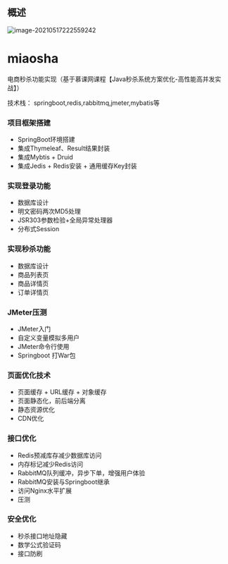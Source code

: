 ## 概述

![image-20210517222559242](http://test-1874253.oss-cn-beijing.aliyuncs.com/img/image-20210517222559242.png)

# miaosha

电商秒杀功能实现（基于慕课网课程【Java秒杀系统方案优化-高性能高并发实战】）

技术栈： springboot,redis,rabbitmq,jmeter,mybatis等



### 项目框架搭建

- SpringBoot环境搭建
- 集成Thymeleaf、Result结果封装
- 集成Mybtis + Druid
- 集成Jedis + Redis安装 + 通用缓存Key封装

### 实现登录功能

- 数据库设计
- 明文密码两次MD5处理
- JSR303参数检验+全局异常处理器
- 分布式Session

### 实现秒杀功能

- 数据库设计
- 商品列表页
- 商品详情页
- 订单详情页

### JMeter压测

- JMeter入门
- 自定义变量模拟多用户
- JMeter命令行使用
- Springboot 打War包

### 页面优化技术

- 页面缓存 + URL缓存 + 对象缓存
- 页面静态化，前后端分离
- 静态资源优化
- CDN优化

### 接口优化

- Redis预减库存减少数据库访问
- 内存标记减少Redis访问
- RabbitMQ队列缓冲，异步下单，增强用户体验
- RabbitMQ安装与Springboot继承
- 访问Nginx水平扩展
- 压测

### 安全优化

- 秒杀接口地址隐藏
- 数学公式验证码
- 接口防刷
